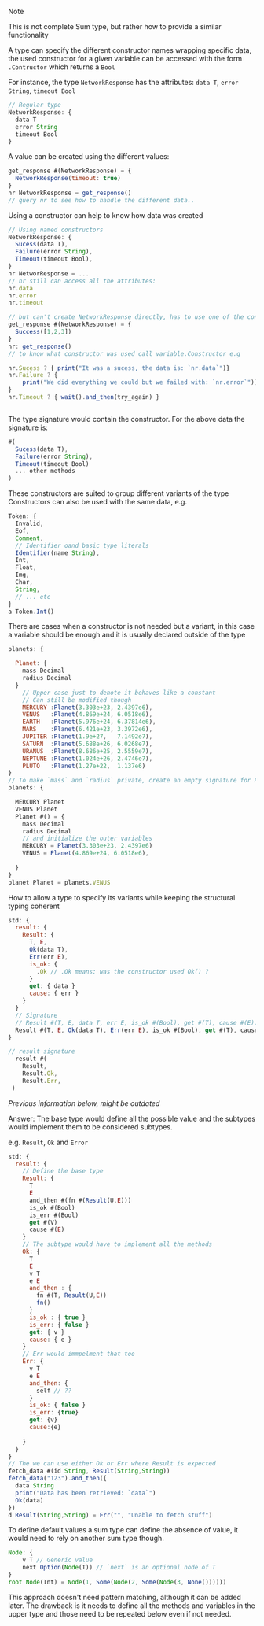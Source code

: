 >[!NOTE]
> This is not complete Sum type, but rather how to provide a similar functionality


A type can specify the different constructor names wrapping specific data, the used constructor for a given variable can be accessed with the form `.Contructor` which returns a `Bool`

For instance, the type `NetworkResponse` has the attributes: `data T`, `error String`, `timeout Bool`

```js
// Regular type 
NetworkResponse: {
  data T
  error String
  timeout Bool
}
```

A value can be created using the different values: 
```js
get_response #(NetworkResponse) = {
  NetworkResponse(timeout: true)
}
nr NetworkResponse = get_response()
// query nr to see how to handle the different data.. 
```

Using a constructor can help to know how data was created

```js
// Using named constructors
NetworkResponse: {
  Sucess(data T),
  Failure(error String),
  Timeout(timeout Bool),
}
nr NetworResponse = ... 
// nr still can access all the attributes:
nr.data 
nr.error
nr.timeout

// but can't create NetworkResponse directly, has to use one of the constructors
get_response #(NetworkResponse) = { 
  Success([1,2,3])
}
nr: get_response()
// to know what constructor was used call variable.Constructor e.g 

nr.Sucess ? { print("It was a sucess, the data is: `nr.data`")}
nr.Failure ? { 
    print("We did everything we could but we failed with: `nr.error`"))
}
nr.Timeout ? { wait().and_then(try_again) }



```

The type signature would contain the constructor. For the above data the signature is:
```js
#(
  Sucess(data T),
  Failure(error String),
  Timeout(timeout Bool)
  ... other methods 
)
```


These constructors are suited to group different variants of the type
Constructors can also be used with the same data, e.g. 

```js
Token: {
  Invalid,
  Eof,
  Comment,
  // Identifier oand basic type literals
  Identifier(name String),
  Int,
  Float,
  Img,
  Char,
  String,
  // ... etc
}
a Token.Int()
```

There are cases when a constructor is not needed but a variant, in this case a variable should be enough and it is usually declared outside of the type

```js
planets: {

  Planet: {
    mass Decimal
    radius Decimal
  }
    // Upper case just to denote it behaves like a constant
    // Can still be modified though 
    MERCURY :Planet(3.303e+23, 2.4397e6),
    VENUS   :Planet(4.869e+24, 6.0518e6),
    EARTH   :Planet(5.976e+24, 6.37814e6),
    MARS    :Planet(6.421e+23, 3.3972e6),
    JUPITER :Planet(1.9e+27,   7.1492e7),
    SATURN  :Planet(5.688e+26, 6.0268e7),
    URANUS  :Planet(8.686e+25, 2.5559e7),
    NEPTUNE :Planet(1.024e+26, 2.4746e7),
    PLUTO   :Planet(1.27e+22,  1.137e6)
}
// To make `mass` and `radius` private, create an empty signature for Plant
planets: {

  MERCURY Planet
  VENUS Planet
  Planet #() = {
    mass Decimal
    radius Decimal
    // and initialize the outer variables
    MERCURY = Planet(3.303e+23, 2.4397e6)
    VENUS = Planet(4.869e+24, 6.0518e6),
    
  }
}
planet Planet = planets.VENUS
```


How to allow a type to specify its variants while keeping the structural typing coherent


```js
std: {
  result: {
    Result: {
      T, E,
      Ok(data T),
      Err(err E),
      is_ok: { 
        .Ok // .Ok means: was the constructor used Ok() ?
      }
      get: { data }
      cause: { err }
    }
  }
  // Signature
  // Result #(T, E, data T, err E, is_ok #(Bool), get #(T), cause #(E)) 
  Result #(T, E, Ok(data T), Err(err E), is_ok #(Bool), get #(T), cause #(E)) 
}

// result signature
  result #(
    Result,
    Result.Ok,
    Result.Err,
 )
```


*Previous information below, might be outdated*

Answer: The base type would define all the possible value and the subtypes would implement them to be considered subtypes. 

e.g. `Result`, `Ok` and `Error`

```javascript
std: {
  result: {
    // Define the base type
    Result: {
      T 
      E
      and_then #(fn #(Result(U,E))) 
      is_ok #(Bool)
      is_err #(Bool)
      get #(V)
      cause #(E)
    }
    // The subtype would have to implement all the methods
    Ok: {
      T 
      E
      v T
      e E
      and_then : {
        fn #(T, Result(U,E))
        fn()
      }
      is_ok : { true }
      is_err: { false }
      get: { v }
      cause: { e }
    }
    // Err would immpelment that too
    Err: {
      v T
      e E
      and_then: {
        self // ??
      }
      is_ok: { false }
      is_err: {true}
      get: {v}
      cause:{e}
      
    }
  }
}
// The we can use either Ok or Err where Result is expected
fetch_data #(id String, Result(String,String)) 
fetch_data("123").and_then({
  data String
  print("Data has been retrieved: `data`")
  Ok(data) 
})
d Result(String,String) = Err("", "Unable to fetch stuff")

```


To define default values a sum type can define the absence of value, it would need to rely on another sum type though. 


```js
Node: {
	v T // Generic value
	next Option(Node(T)) // `next` is an optional node of T
}
root Node(Int) = Node(1, Some(Node(2, Some(Node(3, None())))))


```

This approach doesn't need pattern matching, although it can be added later. 
The drawback is it needs to define all the methods and variables in the upper type and those need to be repeated below even if not needed. 